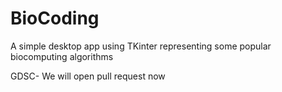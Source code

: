 # BioCoding
A simple desktop app using TKinter representing some popular biocomputing algorithms


GDSC- We will open pull request now